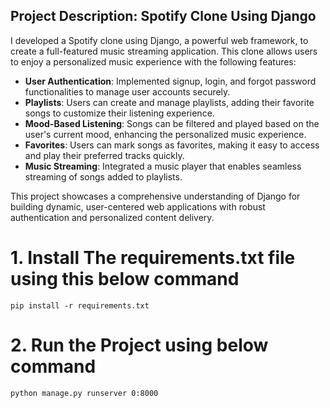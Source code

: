 ## Project Description: Spotify Clone Using Django

I developed a Spotify clone using Django, a powerful web framework, to create a full-featured music streaming application. This clone allows users to enjoy a personalized music experience with the following features:

- **User Authentication**: Implemented signup, login, and forgot password functionalities to manage user accounts securely.
- **Playlists**: Users can create and manage playlists, adding their favorite songs to customize their listening experience.
- **Mood-Based Listening**: Songs can be filtered and played based on the user's current mood, enhancing the personalized music experience.
- **Favorites**: Users can mark songs as favorites, making it easy to access and play their preferred tracks quickly.
- **Music Streaming**: Integrated a music player that enables seamless streaming of songs added to playlists.

This project showcases a comprehensive understanding of Django for building dynamic, user-centered web applications with robust authentication and personalized content delivery.

# 1. Install The requirements.txt file using this below command

    pip install -r requirements.txt

# 2. Run the Project using below command

    python manage.py runserver 0:8000
    
